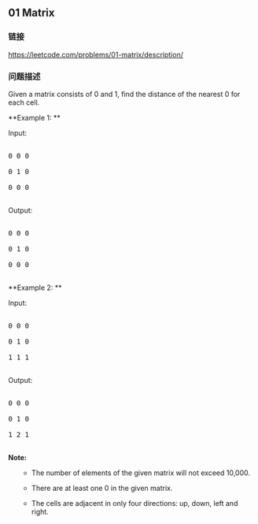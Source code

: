 ## 01 Matrix  
### 链接  
https://leetcode.com/problems/01-matrix/description/  
### 问题描述

Given a matrix consists of 0 and 1, find the distance of the nearest 0 for each cell.


**Example 1: **<br>
Input:
<pre>
0 0 0
0 1 0
0 0 0
</pre>
Output:
<pre>
0 0 0
0 1 0
0 0 0
</pre>


**Example 2: **<br>
Input:
<pre>
0 0 0
0 1 0
1 1 1
</pre>
Output:
<pre>
0 0 0
0 1 0
1 2 1
</pre>


**Note:**<br>
<ol>
- The number of elements of the given matrix will not exceed 10,000.
- There are at least one 0 in the given matrix.
- The cells are adjacent in only four directions: up, down, left and right.
</ol>


